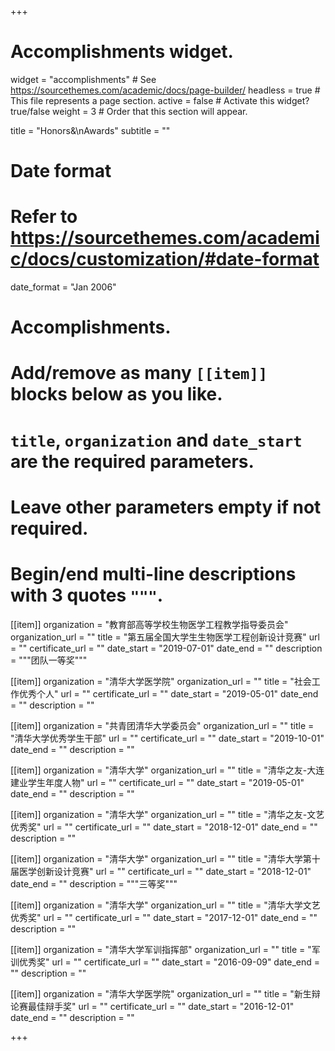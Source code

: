 +++
# Accomplishments widget.
widget = "accomplishments"  # See https://sourcethemes.com/academic/docs/page-builder/
headless = true  # This file represents a page section.
active = false  # Activate this widget? true/false
weight = 3  # Order that this section will appear.

title = "Honors&\nAwards"
subtitle = ""

# Date format
#   Refer to https://sourcethemes.com/academic/docs/customization/#date-format
date_format = "Jan 2006"

# Accomplishments.
#   Add/remove as many `[[item]]` blocks below as you like.
#   `title`, `organization` and `date_start` are the required parameters.
#   Leave other parameters empty if not required.
#   Begin/end multi-line descriptions with 3 quotes `"""`.

[[item]]
  organization = "教育部高等学校生物医学工程教学指导委员会"
  organization_url = ""
  title = "第五届全国大学生生物医学工程创新设计竞赛"
  url = ""
  certificate_url = ""
  date_start = "2019-07-01"
  date_end = ""
  description = """团队一等奖"""

[[item]]
  organization = "清华大学医学院"
  organization_url = ""
  title = "社会工作优秀个人"
  url = ""
  certificate_url = ""
  date_start = "2019-05-01"
  date_end = ""
  description = ""
 
[[item]]
  organization = "共青团清华大学委员会"
  organization_url = ""
  title = "清华大学优秀学生干部"
  url = ""
  certificate_url = ""
  date_start = "2019-10-01"
  date_end = ""
  description = ""
  
[[item]]
  organization = "清华大学"
  organization_url = ""
  title = "清华之友-大连建业学生年度人物"
  url = ""
  certificate_url = ""
  date_start = "2019-05-01"
  date_end = ""
  description = ""
  
[[item]]
  organization = "清华大学"
  organization_url = ""
  title = "清华之友-文艺优秀奖"
  url = ""
  certificate_url = ""
  date_start = "2018-12-01"
  date_end = ""
  description = ""

[[item]]
  organization = "清华大学"
  organization_url = ""
  title = "清华大学第十届医学创新设计竞赛"
  url = ""
  certificate_url = ""
  date_start = "2018-12-01"
  date_end = ""
  description = """三等奖"""
  
[[item]]
  organization = "清华大学"
  organization_url = ""
  title = "清华大学文艺优秀奖"
  url = ""
  certificate_url = ""
  date_start = "2017-12-01"
  date_end = ""
  description = ""
  
[[item]]
  organization = "清华大学军训指挥部"
  organization_url = ""
  title = "军训优秀奖"
  url = ""
  certificate_url = ""
  date_start = "2016-09-09"
  date_end = ""
  description = ""
  
[[item]]
  organization = "清华大学医学院"
  organization_url = ""
  title = "新生辩论赛最佳辩手奖"
  url = ""
  certificate_url = ""
  date_start = "2016-12-01"
  date_end = ""
  description = ""  

+++
